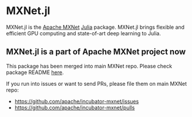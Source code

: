 # MXNet.jl

MXNet.jl is the [Apache MXNet](https://github.com/apache/incubator-mxnet) [Julia](http://julialang.org/) package.
MXNet.jl brings flexible and efficient GPU computing and state-of-art deep learning to Julia.

## MXNet.jl is a part of Apache MXNet project now

This package has been merged into main MXNet repo.
Please check package README [here](https://github.com/apache/incubator-mxnet/tree/master/julia#mxnet).

If you run into issues or want to send PRs,
please file them on main MXNet repo:

- https://github.com/apache/incubator-mxnet/issues
- https://github.com/apache/incubator-mxnet/pulls
